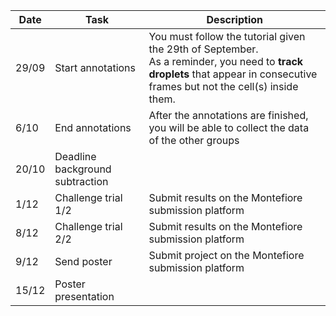 | Date | Task | Description |  
| ---- | ---- | ----------- |  
| 29/09 | Start annotations | You must follow the tutorial given the 29th of September. <br> As a reminder, you need to **track droplets** that appear in consecutive frames but not the cell(s) inside them. |  
| 6/10 | End annotations | After the annotations are finished, you will be able to collect the data of the other groups |  
| 20/10 | Deadline background subtraction | |
| 1/12 | Challenge trial 1/2 | Submit results on the Montefiore submission platform |  
| 8/12 | Challenge trial 2/2 | Submit results on the Montefiore submission platform |  
| 9/12 | Send poster | Submit project on the Montefiore submission platform |  
| 15/12 | Poster presentation |